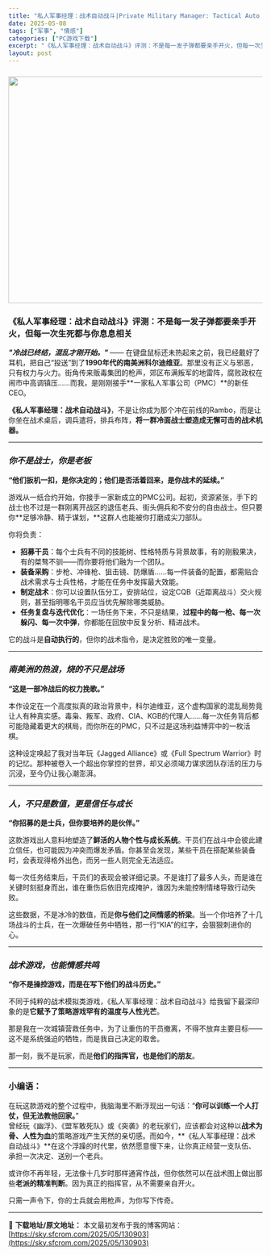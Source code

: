 ```yaml
---
title: "私人军事经理：战术自动战斗|Private Military Manager: Tactical Auto Battler|简体中文"
date: 2025-05-08
tags: ["军事", "情感"]
categories: ["PC游戏下载"]
excerpt: "《私人军事经理：战术自动战斗》评测：不是每一发子弹都要亲手开火，但每一次生死都与你息息相关 &quot;冷战已终结，混乱才刚开始。&quot; —— 在键盘鼠标还未热起来之前，我已经戴好了耳机，把自己“投送”到了1990年代的南美洲科尔迪维亚。那里没有正义与邪恶，只有权力与火力。街角传来贩毒集团的枪声，郊区布满叛军的地&hellip;"
layout: post
---
```


<h3><img class="aligncenter size-full wp-image-130904" src="https://sky.sfcrom.com/wp-content/uploads/2025/05/2025050801362152.webp" alt="" width="800" height="450" /></h3>
<h3 data-start="93" data-end="144">《私人军事经理：战术自动战斗》评测：<strong data-start="113" data-end="144">不是每一发子弹都要亲手开火，但每一次生死都与你息息相关</strong></h3>
<p data-start="146" data-end="171"><em data-start="150" data-end="171"><strong data-start="151" data-end="170">"冷战已终结，混乱才刚开始。" </strong>—— </em>在键盘鼠标还未热起来之前，我已经戴好了耳机，把自己“投送”到了<strong data-start="204" data-end="223">1990年代的南美洲科尔迪维亚</strong>。那里没有正义与邪恶，只有权力与火力。街角传来贩毒集团的枪声，郊区布满叛军的地雷阵，腐败政权在闹市中高调镇压……而我，是刚刚接手**一家私人军事公司（PMC）**的新任CEO。</p>
<p class="" data-start="313" data-end="397"><strong data-start="313" data-end="332">《私人军事经理：战术自动战斗》</strong>，不是让你成为那个冲在前线的Rambo，而是让你坐在战术桌后，调兵遣将，排兵布阵，<strong data-start="373" data-end="397">将一群冷面战士塑造成无懈可击的战术机器。</strong></p>


<hr class="" data-start="399" data-end="402" />

<h3 class="" data-start="404" data-end="426"><em data-start="408" data-end="424"><strong data-start="409" data-end="423">你不是战士，你是老板</strong></em></h3>
<p class="" data-start="427" data-end="463"><strong data-start="427" data-end="463">“他们扳机一扣，是你决定的；他们是否活着回来，是你战术的延续。”</strong></p>
<p class="" data-start="465" data-end="567">游戏从一纸合约开始，你接手一家新成立的PMC公司。起初，资源紧张，手下的战士也不过是一群刚离开战区的退伍老兵、街头佣兵和不安分的自由战士。但只要你**足够冷静、精于谋划，**这群人也能被你打磨成尖刀部队。</p>
<p class="" data-start="569" data-end="574">你将负责：</p>

<ul>
 	<li data-start="578" data-end="637"><strong data-start="578" data-end="586">招募干员</strong>：每个士兵有不同的技能树、性格特质与背景故事，有的刚毅果决，有的桀骜不驯——而你要将他们融为一个团队。</li>
 	<li data-start="640" data-end="701"><strong data-start="640" data-end="648">装备采购</strong>：步枪、冲锋枪、狙击镜、防爆盾……每一件装备的配置，都需贴合战术需求与士兵性格，才能在任务中发挥最大效能。</li>
 	<li data-start="704" data-end="764"><strong data-start="704" data-end="712">制定战术</strong>：你可以设置队伍分工，安排站位，设定CQB（近距离战斗）交火规则，甚至指明哪名干员应当优先解除哪类威胁。</li>
 	<li data-start="767" data-end="835"><strong data-start="767" data-end="780">任务复盘与迭代优化</strong>：一场任务下来，不只是结果，<strong data-start="794" data-end="817">过程中的每一枪、每一次躲闪、每一次中弹</strong>，你都能在回放中反复分析、精进战术。</li>
</ul>
<p class="" data-start="837" data-end="871">它的战斗是<strong data-start="842" data-end="851">自动执行的</strong>，但你的战术指令，是决定胜败的唯一变量。</p>


<hr class="" data-start="873" data-end="876" />

<h3 class="" data-start="878" data-end="904"><em data-start="882" data-end="902"><strong data-start="883" data-end="901">南美洲的热浪，烧的不只是战场</strong></em></h3>
<p class="" data-start="905" data-end="924"><strong data-start="905" data-end="924">“这是一部冷战后的权力挽歌。”</strong></p>
<p class="" data-start="926" data-end="1037">本作设定在一个高度拟真的政治背景中，科尔迪维亚，这个虚构国家的混乱局势竟让人有种真实感。毒枭、叛军、政府、CIA、KGB的代理人……每一次任务背后都可能隐藏着更大的棋局，而你所在的PMC，只不过是这场利益博弈中的一枚活棋。</p>
<p class="" data-start="1039" data-end="1142">这种设定唤起了我对当年玩《Jagged Alliance》或《Full Spectrum Warrior》时的记忆。那种被卷入一个超出你掌控的世界，却又必须竭力谋求团队存活的压力与沉浸，至今仍让我心潮澎湃。</p>


<hr class="" data-start="1144" data-end="1147" />

<h3 class="" data-start="1149" data-end="1176"><em data-start="1153" data-end="1174"><strong data-start="1154" data-end="1173">人，不只是数值，更是信任与成长</strong></em></h3>
<p class="" data-start="1177" data-end="1201"><strong data-start="1177" data-end="1201">“你招募的是士兵，但你要培养的是伙伴。”</strong></p>
<p class="" data-start="1203" data-end="1302">这款游戏出人意料地塑造了<strong data-start="1215" data-end="1231">鲜活的人物个性与成长系统</strong>。干员们在战斗中会彼此建立信任，也可能因为冲突而爆发矛盾。你甚至会发现，某些干员在搭配某些装备时，会表现得格外出色，而另一些人则完全无法适应。</p>
<p class="" data-start="1304" data-end="1377">每一次任务结束后，干员们的表现会被详细记录。不是谁打了最多人头，而是谁在关键时刻挺身而出，谁在重伤后依旧完成掩护，谁因为未能控制情绪导致行动失败。</p>
<p class="" data-start="1379" data-end="1458">这些数据，不是冰冷的数值，而是<strong data-start="1394" data-end="1409">你与他们之间情感的桥梁</strong>。当一个你培养了十几场战斗的士兵，在一次爆破任务中牺牲，那一行“KIA”的红字，会狠狠刺进你的心。</p>


<hr class="" data-start="1460" data-end="1463" />

<h3 class="" data-start="1465" data-end="1488"><em data-start="1469" data-end="1486"><strong data-start="1470" data-end="1485">战术游戏，也能情感共鸣</strong></em></h3>
<p class="" data-start="1489" data-end="1516"><strong data-start="1489" data-end="1516">“你不是操控游戏，而是在写下他们的战斗历史。”</strong></p>
<p class="" data-start="1518" data-end="1580">不同于纯粹的战术模拟类游戏，《私人军事经理：战术自动战斗》给我留下最深印象的是<strong data-start="1557" data-end="1579">它赋予了策略游戏罕有的温度与人性光芒</strong>。</p>
<p class="" data-start="1582" data-end="1640">那是我在一次城镇营救任务中，为了让重伤的干员撤离，不得不放弃主要目标——这不是系统强迫的牺牲，而是我自己决定的取舍。</p>
<p class="" data-start="1642" data-end="1673">那一刻，我不是玩家，而是<strong data-start="1654" data-end="1672">他们的指挥官，也是他们的朋友</strong>。</p>


<hr class="" data-start="1675" data-end="1678" />

<h3 class="" data-start="1680" data-end="1694"><strong data-start="1684" data-end="1692">小编语：</strong></h3>
<p class="" data-start="1695" data-end="1876">在玩这款游戏的整个过程中，我脑海里不断浮现出一句话：“<strong data-start="1722" data-end="1745">你可以训练一个人打仗，但无法教他回家。</strong>”<br data-start="1746" data-end="1749" />曾经玩《幽浮》、《盟军敢死队》或《突袭》的老玩家们，应该都会对这种以<strong data-start="1783" data-end="1796">战术为骨、人性为血</strong>的策略游戏产生天然的亲切感。而如今，**《私人军事经理：战术自动战斗》**在这个浮躁的时代里，依然愿意慢下来，让你真正经营一支队伍、承担一次决定、送别一个老兵。</p>
<p class="" data-start="1878" data-end="1945">或许你不再年轻，无法像十几岁时那样通宵作战，但你依然可以在战术图上做出那些<strong data-start="1915" data-end="1926">老派的精准判断</strong>。因为真正的指挥官，从不需要亲自开火。</p>
<p class="" data-start="1947" data-end="1971">只需一声令下，你的士兵就会用枪声，为你写下传奇。</p>

---
📖 **下载地址/原文地址：** 本文最初发布于我的博客网站：[https://sky.sfcrom.com/2025/05/130903](https://sky.sfcrom.com/2025/05/130903)
